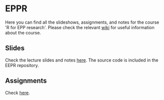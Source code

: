 # EPPR

Here you can find all the slideshows, assignments, and notes for the course 'R for EPP research'.
Please check the relevant [wiki](https://github.com/AngelosPsy/EPPR/wiki) for useful information
about the course.

## Slides
Check the lecture slides and notes [here](https://github.com/AngelosPsy/EPPR/wiki/Lectures). The source code is included
  in the EEPR repository.
  
## Assignments
Check [here](https://github.com/AngelosPsy/EPPR/tree/master/Assignments).
